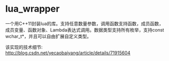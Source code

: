 ﻿# lua_wrapper
一个用C++11封装lua的库。支持任意数量参数，调用函数支持函数，成员函数，成员变量、函数对象、Lambda表达式调用。数据类型支持所有枚举，支持const wchar_t*，并且可以自由扩展自定义类型。

该实现的技术细节:
http://blog.csdn.net/yecaobaiyang/article/details/71915604
